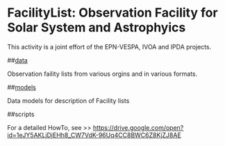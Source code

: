 # FacilityList: Observation Facility for Solar System and Astrophyics

This activity is a joint effort of the EPN-VESPA, IVOA and IPDA projects. 

##[data](data)

Observation faility lists from various orgins and in various formats. 

##[models](models)

Data models for description of Facility lists

##scripts

For a detailed HowTo, see >> https://drive.google.com/open?id=1eJY5AKLjDjEHh8_CW7VdK-96Uq4CC8BWC6Z8KjZJ8AE
